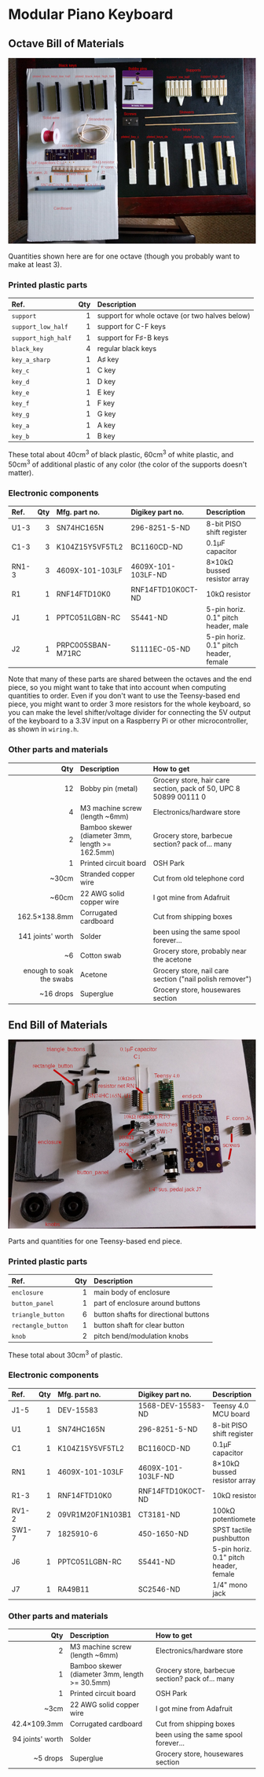# Modular Piano Keyboard

## Octave Bill of Materials

![picture of the parts listed below, laid out on a table](images/octave_parts.jpg)

Quantities shown here are for one octave (though you probably want to make at least 3).

### Printed plastic parts

| Ref. | Qty | Description |
|:---- | ---:|:---- |
| `support` | 1 | support for whole octave (or two halves below) |
| `support_low_half` | 1 | support for C-F keys |
| `support_high_half` | 1 | support for F♯-B keys |
| `black_key` | 4 | regular black keys |
| `key_a_sharp` | 1 | A♯ key |
| `key_c` | 1 | C key |
| `key_d` | 1 | D key |
| `key_e` | 1 | E key |
| `key_f` | 1 | F key |
| `key_g` | 1 | G key |
| `key_a` | 1 | A key |
| `key_b` | 1 | B key |

These total about 40cm<sup>3</sup> of black plastic, 60cm<sup>3</sup> of white plastic, and 50cm<sup>3</sup> of additional plastic of any color (the color of the supports doesn't matter).

### Electronic components

| Ref. | Qty | Mfg. part no. | Digikey part no. | Description |
|:---- | ---:|:------------- |:---------------- |:----------- |
| U1-3 | 3 | SN74HC165N | 296-8251-5-ND | 8-bit PISO shift register |
| C1-3 | 3 | K104Z15Y5VF5TL2 | BC1160CD-ND | 0.1μF capacitor |
| RN1-3 | 3 | 4609X-101-103LF | 4609X-101-103LF-ND | 8×10kΩ bussed resistor array |
| R1 | 1 | RNF14FTD10K0 | RNF14FTD10K0CT-ND | 10kΩ resistor |
| J1 | 1 | PPTC051LGBN-RC | S5441-ND | 5-pin horiz. 0.1" pitch header, male |
| J2 | 1 | PRPC005SBAN-M71RC | S1111EC-05-ND | 5-pin horiz. 0.1" pitch header, female |

Note that many of these parts are shared between the octaves and the end piece, so you might want to take that into account when computing quantities to order. Even if you don't want to use the Teensy-based end piece, you might want to order 3 more resistors for the whole keyboard, so you can make the level shifter/voltage divider for connecting the 5V output of the keyboard to a 3.3V input on a Raspberry Pi or other microcontroller, as shown in `wiring.h`.

### Other parts and materials

| Qty | Description | How to get |
| ---:|:------------|:------------ |
| 12 | Bobby pin (metal) | Grocery store, hair care section, pack of 50, UPC 8 50899 00111 0 |
| 4 | M3 machine screw (length ~6mm) | Electronics/hardware store |
| 2 | Bamboo skewer (diameter 3mm, length >= 162.5mm) | Grocery store, barbecue section? pack of... many |
| 1 | Printed circuit board | OSH Park |
| ~30cm | Stranded copper wire | Cut from old telephone cord |
| ~60cm | 22 AWG solid copper wire | I got mine from Adafruit |
| 162.5×138.8mm | Corrugated cardboard | Cut from shipping boxes |
| 141 joints' worth | Solder | been using the same spool forever... |
| ~6 | Cotton swab | Grocery store, probably near the acetone |
| enough to soak the swabs | Acetone | Grocery store, nail care section ("nail polish remover") |
| ~16 drops | Superglue | Grocery store, housewares section |

## End Bill of Materials

![picture of most of the parts listed below, laid out on a table](images/end_parts.jpg)

Parts and quantities for one Teensy-based end piece.

### Printed plastic parts

| Ref. | Qty | Description |
|:---- | ---:|:---- |
| `enclosure` | 1 | main body of enclosure |
| `button_panel` | 1 | part of enclosure around buttons |
| `triangle_button` | 6 | button shafts for directional buttons |
| `rectangle_button` | 1 | button shaft for clear button |
| `knob` | 2 | pitch bend/modulation knobs |

These total about 30cm<sup>3</sup> of plastic.

### Electronic components

| Ref. | Qty | Mfg. part no. | Digikey part no. | Description |
|:---- | ---:|:------------- |:---------------- |:----------- |
| J1-5 | 1 | DEV-15583 | 1568-DEV-15583-ND | Teensy 4.0 MCU board |
| U1 | 1 | SN74HC165N | 296-8251-5-ND | 8-bit PISO shift register |
| C1 | 1 | K104Z15Y5VF5TL2 | BC1160CD-ND | 0.1μF capacitor |
| RN1 | 1 | 4609X-101-103LF | 4609X-101-103LF-ND | 8×10kΩ bussed resistor array |
| R1-3 | 1 | RNF14FTD10K0 | RNF14FTD10K0CT-ND | 10kΩ resistor |
| RV1-2 | 2 | 09VR1M20F1N103B1 | CT3181-ND | 100kΩ potentiometer |
| SW1-7 | 7 | 1825910-6 | 450-1650-ND | SPST tactile pushbutton |
| J6 | 1 | PPTC051LGBN-RC | S5441-ND | 5-pin horiz. 0.1" pitch header, female |
| J7 | 1 | RA49B11 | SC2546-ND | 1/4" mono jack |

### Other parts and materials

| Qty | Description | How to get |
| ---:|:------------|:------------ |
| 2 | M3 machine screw (length ~6mm) | Electronics/hardware store |
| 1 | Bamboo skewer (diameter 3mm, length >= 30.5mm) | Grocery store, barbecue section? pack of... many |
| 1 | Printed circuit board | OSH Park |
| ~3cm | 22 AWG solid copper wire | I got mine from Adafruit |
| 42.4×109.3mm | Corrugated cardboard | Cut from shipping boxes |
| 94 joints' worth | Solder | been using the same spool forever... |
| ~5 drops | Superglue | Grocery store, housewares section |
